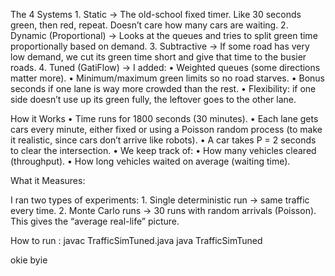 The 4 Systems
	1.	Static → The old-school fixed timer. Like 30 seconds green, then red, repeat. Doesn’t care how many cars are waiting.
	2.	Dynamic (Proportional) → Looks at the queues and tries to split green time proportionally based on demand.
	3.	Subtractive → If some road has very low demand, we cut its green time short and give that time to the busier roads.
	4.	Tuned (GatiFlow) → I added:
	•	Weighted queues (some directions matter more).
	•	Minimum/maximum green limits so no road starves.
	•	Bonus seconds if one lane is way more crowded than the rest.
	•	Flexibility: if one side doesn’t use up its green fully, the leftover goes to the other lane.

How it Works
	•	Time runs for 1800 seconds (30 minutes).
	•	Each lane gets cars every minute, either fixed or using a Poisson random process (to make it realistic, since cars don’t arrive like robots).
	•	A car takes P = 2 seconds to clear the intersection.
	•	We keep track of:
	•	How many vehicles cleared (throughput).
	•	How long vehicles waited on average (waiting time).

What it Measures:

I ran two types of experiments:
	1.	Single deterministic run → same traffic every time.
	2.	Monte Carlo runs → 30 runs with random arrivals (Poisson). This gives the “average real-life” picture.




How to run :
javac TrafficSimTuned.java
java TrafficSimTuned

okie byie
